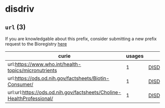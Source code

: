 # disdriv

## `url` (3)

If you are knowledgable about this prefix, consider submitting a new prefix
request to the Bioregistry [here](https://github.com/biopragmatics/bioregistry/issues/new?assignees=cthoyt&labels=New%2CPrefix&template=new-prefix.yml&title=%5BResource%5D%3A%20url)

| curie                                                                 |   usages | nodes                                                             |
|-----------------------------------------------------------------------|----------|-------------------------------------------------------------------|
| url:https://www.who.int/health-topics/micronutrients                  |        1 | [DISDRIV:0000001](http://purl.obolibrary.org/obo/DISDRIV_0000001) |
| url:https://ods.od.nih.gov/factsheets/Biotin-Consumer/                |        1 | [DISDRIV:0000004](http://purl.obolibrary.org/obo/DISDRIV_0000004) |
| url:url:https://ods.od.nih.gov/factsheets/Choline-HealthProfessional/ |        1 | [DISDRIV:0000005](http://purl.obolibrary.org/obo/DISDRIV_0000005) |


